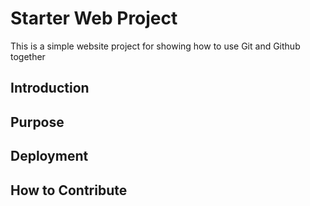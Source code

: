 # Starter Web Project

This is a simple website project for showing how to use Git and Github together 
## Introduction

## Purpose

## Deployment

## How to Contribute